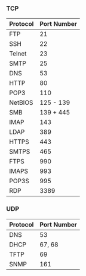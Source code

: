 ### TCP

| Protocol | Port Number |
| -------- | ----------- |
| FTP      | 21          |
| SSH      | 22          |
| Telnet   | 23          |
| SMTP     | 25          |
| DNS      | 53          |
| HTTP     | 80          |
| POP3     | 110         |
| NetBIOS  | 125 - 139   |
| SMB      | 139 + 445   |
| IMAP     | 143         |
| LDAP     | 389         |
| HTTPS    | 443         |
| SMTPS    | 465         |
| FTPS     | 990         |
| IMAPS    | 993         |
| POP3S    | 995         |
| RDP      | 3389        |
### UDP

| Protocol | Port Number |
| -------- | ----------- |
| DNS      | 53          |
| DHCP     | 67, 68      |
| TFTP     | 69          |
| SNMP     | 161         |
